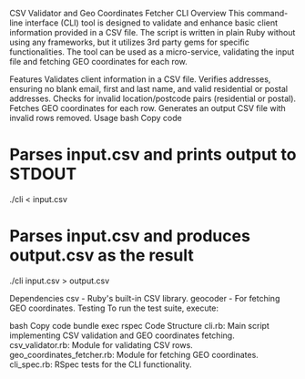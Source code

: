 CSV Validator and Geo Coordinates Fetcher CLI
Overview
This command-line interface (CLI) tool is designed to validate and enhance basic client information provided in a CSV file. The script is written in plain Ruby without using any frameworks, but it utilizes 3rd party gems for specific functionalities. The tool can be used as a micro-service, validating the input file and fetching GEO coordinates for each row.

Features
Validates client information in a CSV file.
Verifies addresses, ensuring no blank email, first and last name, and valid residential or postal addresses.
Checks for invalid location/postcode pairs (residential or postal).
Fetches GEO coordinates for each row.
Generates an output CSV file with invalid rows removed.
Usage
bash
Copy code
# Parses input.csv and prints output to STDOUT
./cli < input.csv

# Parses input.csv and produces output.csv as the result
./cli input.csv > output.csv

Dependencies
csv - Ruby's built-in CSV library.
geocoder - For fetching GEO coordinates.
Testing
To run the test suite, execute:

bash
Copy code
bundle exec rspec
Code Structure
cli.rb: Main script implementing CSV validation and GEO coordinates fetching.
csv_validator.rb: Module for validating CSV rows.
geo_coordinates_fetcher.rb: Module for fetching GEO coordinates.
cli_spec.rb: RSpec tests for the CLI functionality.
